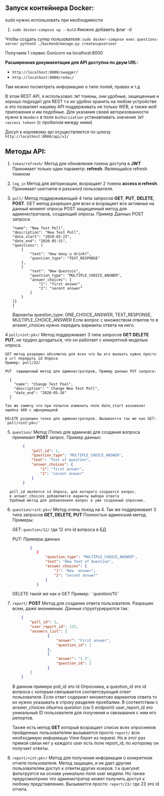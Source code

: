 ## Запуск контейнера Docker: 
sudo нужно использовать при необходимости 
1. `sudo docker-compose up --buld`   #можно добавить флаг -d 

Чтобы создать супер пользователя:
`sudo docker-compose exec questions-server python3 ./backend/manage.py createsupseruser`

Получаем 1 сервис Gunicorn на localhost:8000

**Расширенная докумаентация для API доступна по двум URL:**

* `http://localhost:8000/swagger/`
* `http://localhost:8000/redoc/`

Там можно посмотреть информацию о типе полей, правах и т.д

В этом REST API, я использовал `JWT` токены, они удобные, защещенные и хорошо подходят для REST т.к 
их удобно хранить на любом устройстве и это позваляет нашему API поддерживать не только WEB, а также моб приложения и им подобные.
Для указания своей авторизованности нужно в `Headers` в поле `Authorization` устанавливать значение `JWT <access token>` (с пробелом между ними)

Досуп к корневому api осуществляется по шлюзу `http://localhost:8000/api/v1/`

## Методы API: 
1. `token/refresh/` Метод для обновления токена доступа в **JWT**
Принимает только один параметр: **refresh**. Являющийся refresh токеном

2. `log_in` Метод для авторизации, возращает 2 токена **access и refresh**. 
Принимает username и password пользователя.

3. `poll/` Метод поддерживающий 4 типа запросов **GET**, **PUT**, **DELETE**, **POST**.
    GET метод разрешен для всех и возращает все активные на данный момент опросы
    POST защищенный метод для администраторов, создающий опросы. Пример Данных POST запроса:
    ```json{
    "name": "New Test Poll",
    "description": "New Test Poll",
    "date_start": "2020-05-23",
    "date_end": "2020-05-31",
    "questions": [
        {
            "text": "How many u drink?",
            "question_type": "TEXT_RESPONSE"
        },
        {
            "text": "New Questoin",
            "question_type": "MULTIPLE_CHOICE_ANSWER",
            "answer_choices": {
                "1": "first answer",
                "2": "secont answer"
            }
        }
    ]}
    }
   ```
   Варианты question_type: ONE_CHOICE_ANSWER, TEXT_RESPONSE, MULTIPLE_CHOICE_ANSWER
   Если вопрос с множеством ответов то в answer_choices нужно передать варианты ответа на него.
   
 4 `poll/<int:pk>/` Метод поддерживает 3 типа запросов **GET DELETE PUT**, не трудно догадаться, 
                    что он работает с конкретной моделью опроса.
                    
    GET метод разрешен абсолютно для всех что бы его вызвать нужно просто в url передать id Опроса
    Пример: poll/32/
    
    PUT  защищенный метод для администраторов, Пример данных PUT запроса: 
   
      {
        "name": "Change Test Pool",
        "description": " Change New Test Poll",
        "date_end": "2020-05-26"
      }
    
    Так же замечу что при попытке изменить поле date_start возникнит ошибка 400 с ифнормацией 
    
    DELETE разрешен толко для администраторов. Вызывается так же как GET:
    `poll/<int:pk>/`

5.  `question/` Метод (Толко для админов) для создания вопроса принимает **POST** запрос. Пример данных:
```json
        {
            "poll_id": 1, 
            "question_type": "MULTIPLE_CHOICE_ANSWER",
            "text": "Text of question",
            "answer_choices": {
                "1": "first answer",
                "2": "secont answer"
            }
        }
```     
      poll_id является id Опроса, для которого создается вопрос.
      в answer_choices добавляются варинты выбора ответа
      Удобный метод для добавленияя вопрос в уже созданный опросник.
 
 
6. `question/<int:pk>/` Метод очень поход на 4. Так же поддерживает 3 типа запросов **GET, DELETE, PUT**
     Полностью админский метод. Примеры:
     
     GET: `question/12/` где 12 это id вопроса в БД
     
     PUT: Примеры данных
     ```json
             {
                {
                    "question_type": "MULTIPLE_CHOICE_ANSWER",
                    "text": "New Text of Question",
                    "answer_choices": {
                        "1": "New  answer",
                        "2": "secont answer"
                    }
                }
    ```
    DELETE такой же как и GET Пример: ``question/11/`
    
    
7. `report/` **POST** Метод для создания ответа пользователя. Разрешен всем, даже анонимным.
    Данные структурируются так:
    ```json
        {
            "poll_id": 1,
            "user_report_id": 123, 
            "answers_list": [
                    {
                        "answer": "First answer",
                        "question_id": 1          
                    },
                    {
                        "answer": "1 2",
                        "question_id": 2        
                    }
            ]
        }
    ```
    В данном примере poll_id это id Опросника, а question_id это id вопроса 
    с которым связывается соответсвующий ответ пользователя. 
    Если ответ содерижт множетсво вариантов ответа то их нужно указывать в строку разделяя проебалми.
    В соответствии с answer_choices обьетка question (см 5 endpoint) 
    user_report_id это уникальный ID пользователя для получения и связывания с ним его репортов. 
  
    
    Также есть метод **GET** 
    который возращает список всех опросников пройденных пользователем вызывается просто 
    `report/` всю необходимую информацю View берет из request.
    Но в этот раз прямой связи нет у каждого user есть поле report_id, по которому он получает ответы.
    
8. `report/<int:pk>/` Метод для получения информации о конкретном отчете пользователя. 
    Метод защищен, и не дает другим пользователям доступ к ответм других юзеров. 
    т.к queryset фильтруется на основе уникально поля user модели.
    Но также предусмнотрнно что администратор может получить доступ к любому представлению.
    Вызывается просто: `report/23/` где 23 это id отчета.
